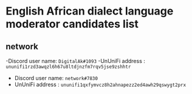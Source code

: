 # English African dialect language moderator candidates list
## network

-Discord user name: `DigitalAk#1093`
-UnUniFi address : `ununifi1rzd3awqzl6h67u8ltdjnzfm7rqv5jse9zshhtr`

- Discord user name: `network#7830`
- UnUniFi address : `ununifi1qxfymvcz8h2ahnapezz2ed4awh29qswygt2prx`
